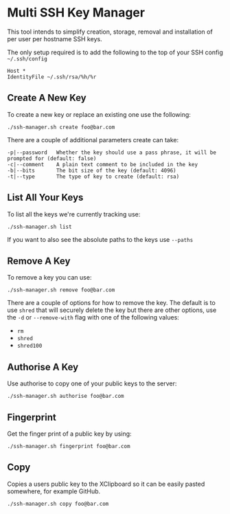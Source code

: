 # Multi SSH Key Manager

This tool intends to simplify creation, storage, removal and installation of per user per hostname SSH keys.

The only setup required is to add the following to the top of your SSH config `~/.ssh/config`

    Host *
    IdentityFile ~/.ssh/rsa/%h/%r

## Create A New Key

To create a new key or replace an existing one use the following:

    ./ssh-manager.sh create foo@bar.com

There are a couple of additional parameters create can take:

    -p|--password	Whether the key should use a pass phrase, it will be prompted for (default: false)
    -c|--comment	A plain text comment to be included in the key
    -b|--bits		The bit size of the key (default: 4096)
    -t|--type		The type of key to create (default: rsa)


## List All Your Keys

To list all the keys we're currently tracking use:

    ./ssh-manager.sh list

If you want to also see the absolute paths to the keys use `--paths`

## Remove A Key

To remove a key you can use:

    ./ssh-manager.sh remove foo@bar.com

There are a couple of options for how to remove the key.
The default is to use `shred` that will securely delete the key but there are other options, use the `-d` or `--remove-with` flag with one of the following values:

- `rm`
- `shred`
- `shred100`


## Authorise A Key

Use authorise to copy one of your public keys to the server:

    ./ssh-manager.sh authorise foo@bar.com

## Fingerprint

Get the finger print of a public key by using:

    ./ssh-manager.sh fingerprint foo@bar.com

## Copy

Copies a users public key to the XClipboard so it can be easily pasted somewhere, for example GitHub.

    ./ssh-manager.sh copy foo@bar.com
